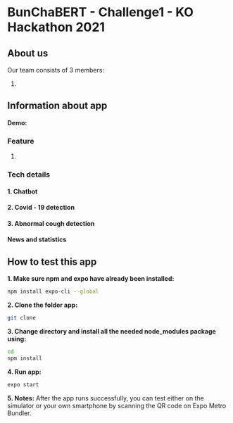 # BunChaBERT - Challenge1 - KO Hackathon 2021

## About us

Our team consists of 3 members:

1. 

## Information about app

**Demo:**


### Feature

1. 

### Tech details

#### 1. Chatbot 


#### 2. Covid - 19 detection


#### 3. Abnormal cough detection


#### News and statistics


## How to test this app

**1. Make sure npm and expo have already been installed:**

```sh
npm install expo-cli --global
```

**2. Clone the folder app:**

```sh
git clone 
```

**3. Change directory and install all the needed node_modules package using:**

```sh
cd 
npm install
```

**4. Run app:**

```sh
expo start
```

**5. Notes:**
After the app runs successfully, you can test either on the simulator or your own smartphone by scanning the QR code on Expo Metro Bundler.
